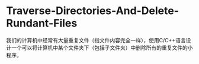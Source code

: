 # Traverse-Directories-And-Delete-Rundant-Files
我们的计算机中经常有大量重复文件（指文件内容完全一样），使用C/C++语言设计一个可以将计算机中某个文件夹下（包括子文件夹）中删除所有的重复文件的小程序。
